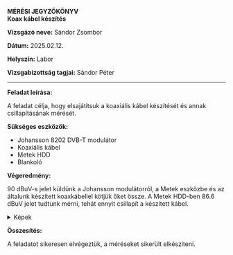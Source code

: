 
**MÉRÉSI JEGYZŐKÖNYV**  
**Koax kábel készítés**  

**Vizsgázó neve:** Sándor Zsombor

**Dátum:** 2025.02.12.

**Helyszín:** Labor 

**Vizsgabizottság tagjai:** Sándor Péter  

---

**Feladat leírása:**

A feladat célja, hogy elsajátítsuk a koaxiális kábel készítését és annak csillapításának mérését.

**Sükséges eszközök:**

- Johansson 8202 DVB-T modulátor
- Koaxiális kábel
- Metek HDD
- Blankoló

**Végeredmény:**

90 dBuV-s jelet küldünk a Johansson modulátorról, a Metek eszközbe és az általunk készített koaxkábellel kötjük őket össze.
A Metek HDD-ben 86.6 dBuV jelet tudtunk mérni, tehát ennyit csillapít a készített kábel.

<details>
    <summary>Képek</summary>
    <img src="https://github.com/user-attachments/assets/c7614c05-cfff-437a-9d53-248a7e3b4098" width="640" height="360">
    <img src="https://github.com/user-attachments/assets/4e34f850-4b8d-48b4-be4b-621631f14392" width="640" height="360">
</details>

**Összesítés:**

A feladatot sikeresen elvégeztük, a méréseket sikerült elkészíteni.
